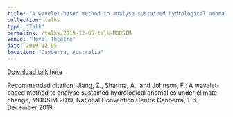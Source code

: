 ```yaml
---
title: "A wavelet-based method to analyse sustained hydrological anomalies under climate change"
collection: talks
type: "Talk"
permalink: /talks/2019-12-05-talk-MODSIM
venue: "Royal Theatre"
date: 2019-12-05
location: "Canberra, Australia"
---
```


[Download talk here](http://zejiang-unsw.github.io/files/Jiang-MODSIM-2019.pdf)

Recommended citation: Jiang, Z., Sharma, A., and Johnson, F.: A wavelet-based method to analyse sustained hydrological anomalies under climate change, MODSIM 2019, National Convention Centre Canberra, 1-6 December 2019.
